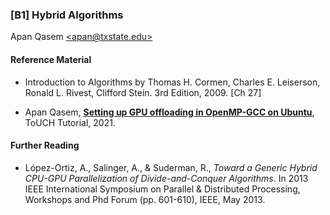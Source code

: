### [B1] Hybrid Algorithms 
Apan Qasem [\<apan@txstate.edu\>](mailto:apan@txstate.edu)

#### <a href="references"></a>Reference Material

  * Introduction to Algorithms by Thomas H. Cormen, Charles E. Leiserson, Ronald L. Rivest, Clifford
    Stein. 3rd Edition, 2009. [Ch 27]

  * Apan Qasem, [**Setting up GPU offloading in OpenMP-GCC on
    Ubuntu**](resources/gpu_offloading.md), ToUCH Tutorial, 2021.


#### Further Reading 

  * López-Ortiz, A., Salinger, A., & Suderman, R., *Toward a Generic Hybrid CPU-GPU
    Parallelization of Divide-and-Conquer Algorithms*. In 2013 IEEE International Symposium on
    Parallel & Distributed Processing, Workshops and Phd Forum (pp. 601-610), IEEE, May 2013.  
